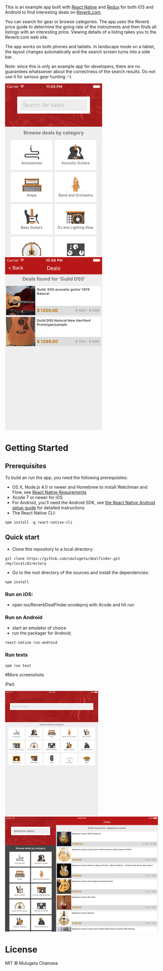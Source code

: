 This is an example app built with [React Native](https://facebook.github.io/react-native/) 
and [Redux](http://redux.js.org/) for both iOS and Android to find interesting deals on [Reverb.com](https://reverb.com). 

You can search for gear or browse categories. The app uses the Reverb price guide to determine the going rate of the instruments and then finds all listings with an interesting price. Viewing details of a listing takes you to the Reverb.com web site.

The app works on both phones and tablets. In landscape mode on a tablet, the layout changes automatically and the search screen turns into a side bar.

Note: since this is only an example app for developers, there are no guarantees whatsoever about the correctness of the search results. Do not use it for serious gear hunting :-).

![Find](https://raw.githubusercontent.com/cmulugeta/dealfinder/master/docs/screenshots/find.png)
![Deals](https://raw.githubusercontent.com/cmulugeta/dealfinder/master/docs/screenshots/deals.png)

# Getting Started

## Prerequisites

To build an run the app, you need the following prerequisites:
- OS X, Node.js 4.0 or newer and Homebrew to install Watchman and Flow,
see [React Native Requirements](https://facebook.github.io/react-native/docs/getting-started.html) 
- Xcode 7 or newer for iOS
- For Android, you'll need the Android SDK, see [the React Native Android setup guide](https://facebook.github.io/react-native/docs/android-setup.html) for detailed instructions
- The React Native CLI:

```
npm install -g react-native-cli
```

## Quick start

- Clone this repository to a local directory:

```
git clone https://github.com/cmulugeta/dealfinder.git /my/local/directory
```

- Go to the root directory of the sources and install the dependencies:

``` 
npm install
```

### Run on iOS: 
- open ios/ReverbDealFInder.xcodeproj with Xcode and hit run

### Run on Android
- start an emulator of choice
- run the packager for Android;

```
react-native run-android
```
  
### Run tests

```
npm run test
``` 

#More screenshots

iPad:

![Find Tablet portrait](https://raw.githubusercontent.com/cmulugeta/dealfinder/master/docs/screenshots/find-tablet-portrait.png)
![Deals Tablet landscape](https://raw.githubusercontent.com/cmulugeta/dealfinder/master/docs/screenshots/deals-tablet-landscape.png)
 
 # License
 MIT &copy; Mulugeta Chamasa
